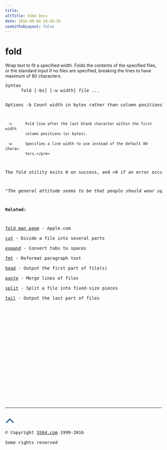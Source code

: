 ```yaml
---
title:
altTitle: SS64 Docs
date: 2016-09-04 19:26:55
useGithubLayout: false
---
```

<!-- #BeginLibraryItem "/Library/head_osx.lbi" --><!-- #EndLibraryItem --><h1>fold</h1> 
<p>Wrap text to fit a specified width. Folds the contents of the specified files, or the standard input if no files are specified, breaking the lines to have maximum of 80 characters.</p>
<pre>Syntax
      fold [-bs] [-w <i>width</i>] <i>file</i> ...

Options
     -b      Count width in bytes rather than column positions.

     -s      Fold line after the last blank character within the first width
             column positions (or bytes).

     -w      Specifies a line width to use instead of the default 80 charac-
             ters.</pre>
<p>The fold utility exits 0 on success, and &gt;0 if an error occurs.</p>
<p class="quote"><i>"The general attitude seems to be that people should wear square shoes, because squares are easier to design and manufacture than foot shaped shoes. If the shoe industry has gone the way of the computer industry it would now be running a $200-a-day course on how to walk, run and jump in square shoes" ~ Alan Kay</i></p>
<p><b>Related:</b></p>
<p><a href="https://developer.apple.com/legacy/library/documentation/Darwin/Reference/ManPages/man1/fold.1.html">fold man page</a> - Apple.com<br>
<a href="cut.html">cut</a> - Divide a file into several parts<br>
<a href="expand.html">expand</a> - Convert tabs to spaces <br>
<a href="fmt.html">fmt</a> - Reformat paragraph text<br>
<a href="head.html">head</a> - Output the first part of file(s) <br>
<a href="paste.html">paste</a> - Merge lines of files<br>
<a href="split.html">split</a> - Split a file into fixed-size pieces<br>
<a href="tail.html">tail</a> - Output the last part of files</p><!-- #BeginLibraryItem "/Library/foot_osx.lbi" --><p>
<!-- OSX300 -->
<ins class="adsbygoogle" style="display:inline-block;width:300px;height:250px" data-ad-client="ca-pub-6140977852749469" data-ad-slot="1823340303"></ins>
<script>
(adsbygoogle = window.adsbygoogle || []).push({});
</script></p>
<hr>
<div id="bl" class="footer"><a href="fold.html#"><img src="../images/top.png" width="30" height="22" alt="Back to the Top"></a></div>
<div id="br" class="footer, tagline">© Copyright <a href="http://ss64.com/">SS64.com</a> 1999-2016<br>
Some rights reserved</div><!-- #EndLibraryItem -->
